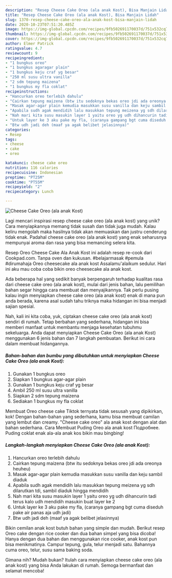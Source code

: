 ```yaml
---
description: "Resep Cheese Cake Oreo (ala anak Kost), Bisa Manjain Lidah"
title: "Resep Cheese Cake Oreo (ala anak Kost), Bisa Manjain Lidah"
slug: 1370-resep-cheese-cake-oreo-ala-anak-kost-bisa-manjain-lidah
date: 2020-10-23T07:51:20.485Z
image: https://img-global.cpcdn.com/recipes/9fb502691170037d/751x532cq70/cheese-cake-oreo-ala-anak-kost-foto-resep-utama.jpg
thumbnail: https://img-global.cpcdn.com/recipes/9fb502691170037d/751x532cq70/cheese-cake-oreo-ala-anak-kost-foto-resep-utama.jpg
cover: https://img-global.cpcdn.com/recipes/9fb502691170037d/751x532cq70/cheese-cake-oreo-ala-anak-kost-foto-resep-utama.jpg
author: Elmer Patrick
ratingvalue: 4.7
reviewcount: 9
recipeingredient:
- "1 bungkus oreo"
- "1 bungkus agaragar plain"
- "1 bungkus keju craf yg besar"
- "250 ml susu ultra vanilla"
- "2 sdm tepung maizena"
- "1 bungkus my fla coklat"
recipeinstructions:
- "Hancurkan oreo terlebih dahulu"
- "Cairkan tepung maizena (btw itu sedoknya bekas oreo jdi ada oreonya heuheu)"
- "Masak agar-agar plain kemudia masukkan susu vanilla dan keju sambil diaduk"
- "Apabila sudh agak mendidih lalu masukkan tepung meizena yg sdh dilarutkan tdi, sambil diaduk hingga mendidih"
- "Nah mari kita susu masukin layer 1 yaitu oreo yg udh dihancurin tadi terus kalo udh mendidih masukin buat layer ke 2"
- "Untuk layer ke 3 aku pake my fla, (caranya gampang bgt cuma diseduh pake air panas aja udh jadi)"
- "Btw udh jadi deh (maaf ya agak belibet jelasinnya)"
categories:
- Resep
tags:
- cheese
- cake
- oreo

katakunci: cheese cake oreo 
nutrition: 116 calories
recipecuisine: Indonesian
preptime: "PT25M"
cooktime: "PT55M"
recipeyield: "2"
recipecategory: Lunch

---
```



![Cheese Cake Oreo (ala anak Kost)](https://img-global.cpcdn.com/recipes/9fb502691170037d/751x532cq70/cheese-cake-oreo-ala-anak-kost-foto-resep-utama.jpg)

Lagi mencari inspirasi resep cheese cake oreo (ala anak kost) yang unik? Cara menyiapkannya memang tidak susah dan tidak juga mudah. Kalau keliru mengolah maka hasilnya tidak akan memuaskan dan justru cenderung tidak enak. Padahal cheese cake oreo (ala anak kost) yang enak seharusnya mempunyai aroma dan rasa yang bisa memancing selera kita.

Resep Oreo Cheese Cake Ala Anak Kost ini adalah resep re-cook dari Cookpad.com. Tanpa oven dan kukusan. #belajarmasak #pemula #dirumahaja Oreo cheesecake ala anak kost Assalamu&#39;alaikum sedulur. Hari ini aku mau coba coba bikin oreo cheesecake ala anak kost.

Ada beberapa hal yang sedikit banyak berpengaruh terhadap kualitas rasa dari cheese cake oreo (ala anak kost), mulai dari jenis bahan, lalu pemilihan bahan segar hingga cara membuat dan menyajikannya. Tak perlu pusing kalau ingin menyiapkan cheese cake oreo (ala anak kost) enak di mana pun anda berada, karena asal sudah tahu triknya maka hidangan ini bisa menjadi sajian spesial.


Nah, kali ini kita coba, yuk, ciptakan cheese cake oreo (ala anak kost) sendiri di rumah. Tetap berbahan yang sederhana, hidangan ini bisa memberi manfaat untuk membantu menjaga kesehatan tubuhmu sekeluarga. Anda dapat menyiapkan Cheese Cake Oreo (ala anak Kost) menggunakan 6 jenis bahan dan 7 langkah pembuatan. Berikut ini cara dalam membuat hidangannya.

<!--inarticleads1-->

##### Bahan-bahan dan bumbu yang dibutuhkan untuk menyiapkan Cheese Cake Oreo (ala anak Kost):

1. Gunakan 1 bungkus oreo
1. Siapkan 1 bungkus agar-agar plain
1. Gunakan 1 bungkus keju craf yg besar
1. Ambil 250 ml susu ultra vanilla
1. Siapkan 2 sdm tepung maizena
1. Sediakan 1 bungkus my fla coklat


Membuat Oreo cheese cake Tiktok ternyata tidak sesusah yang dipikirkan, kok! Dengan bahan-bahan yang sederhana, kamu bisa membuat camilan yang lembut dan creamy. &#34;Cheese cake oreo&#34; ala anak kost dengan alat dan bahan sederhana. Cara Membuat Puding Oreo ala anak kost Подробнее. Puding coklat enak ala-ala anak kos bikin mau bingbing! 

<!--inarticleads2-->

##### Langkah-langkah menyiapkan Cheese Cake Oreo (ala anak Kost):

1. Hancurkan oreo terlebih dahulu
1. Cairkan tepung maizena (btw itu sedoknya bekas oreo jdi ada oreonya heuheu)
1. Masak agar-agar plain kemudia masukkan susu vanilla dan keju sambil diaduk
1. Apabila sudh agak mendidih lalu masukkan tepung meizena yg sdh dilarutkan tdi, sambil diaduk hingga mendidih
1. Nah mari kita susu masukin layer 1 yaitu oreo yg udh dihancurin tadi terus kalo udh mendidih masukin buat layer ke 2
1. Untuk layer ke 3 aku pake my fla, (caranya gampang bgt cuma diseduh pake air panas aja udh jadi)
1. Btw udh jadi deh (maaf ya agak belibet jelasinnya)


Bikin cemilan anak kost butuh bahan yang simple dan mudah. Berikut resep Oreo cake dengan rice cooker dan dua bahan simpel yang bisa dicoba! Hanya dengan dua bahan dan menggunakan rice cooker, anak kost pun bisa menikmatinya. Campur tepung, gula, telur menjadi satu. Bahannya cuma oreo, telur, susu sama baking soda. 

Gimana nih? Mudah bukan? Itulah cara menyiapkan cheese cake oreo (ala anak kost) yang bisa Anda lakukan di rumah. Semoga bermanfaat dan selamat mencoba!
